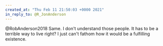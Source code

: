 ```yaml
---
created_at: "Thu Feb 11 21:50:03 +0000 2021"
in_reply_to: @R_JonAnderson
---
```


@RobAnderson2018 Same. I don't understand those people. It has to be a terrible way to live right? I just can't fathom how it would be a fulfilling existence.